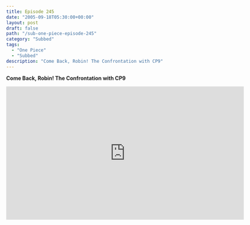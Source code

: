 ```yaml
---
title: Episode 245
date: "2005-09-18T05:30:00+00:00"
layout: post
draft: false
path: "/sub-one-piece-episode-245"
category: "Subbed"
tags:
  - "One Piece"
  - "Subbed"
description: "Come Back, Robin! The Confrontation with CP9"
---
```


**Come Back, Robin! The Confrontation with CP9**

<iframe width="640" height="360" src="https://www.rapidvideo.com/e/FXQH5IENRB" frameborder="0" marginwidth=0 marginheight=0 scrolling=no allowfullscreen></iframe>

